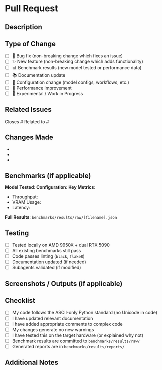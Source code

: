 # Pull Request

## Description

<!-- Provide a clear and concise description of your changes -->

## Type of Change

<!-- Mark the relevant option with an "x" -->

- [ ] 🐛 Bug fix (non-breaking change which fixes an issue)
- [ ] ✨ New feature (non-breaking change which adds functionality)
- [ ] 📊 Benchmark results (new model tested or performance data)
- [ ] 📚 Documentation update
- [ ] 🔧 Configuration change (model configs, workflows, etc.)
- [ ] 🚀 Performance improvement
- [ ] 🧪 Experimental / Work in Progress

## Related Issues

<!-- Link to related issues using #issue_number -->

Closes #
Related to #

## Changes Made

<!-- List the key changes in this PR -->

-
-
-

## Benchmarks (if applicable)

<!-- If this PR includes benchmark results, provide key metrics -->

**Model Tested**:
**Configuration**:
**Key Metrics**:
- Throughput:
- VRAM Usage:
- Latency:

**Full Results**: `benchmarks/results/raw/[filename].json`

## Testing

<!-- Describe how you tested your changes -->

- [ ] Tested locally on AMD 9950X + dual RTX 5090
- [ ] All existing benchmarks still pass
- [ ] Code passes linting (`black`, `flake8`)
- [ ] Documentation updated (if needed)
- [ ] Subagents validated (if modified)

## Screenshots / Outputs (if applicable)

<!-- Add screenshots or command outputs if relevant -->

## Checklist

- [ ] My code follows the ASCII-only Python standard (no Unicode in code)
- [ ] I have updated relevant documentation
- [ ] I have added appropriate comments to complex code
- [ ] My changes generate no new warnings
- [ ] I have tested this on the target hardware (or explained why not)
- [ ] Benchmark results are committed to `benchmarks/results/raw/`
- [ ] Generated reports are in `benchmarks/results/reports/`

## Additional Notes

<!-- Any additional information that reviewers should know -->

